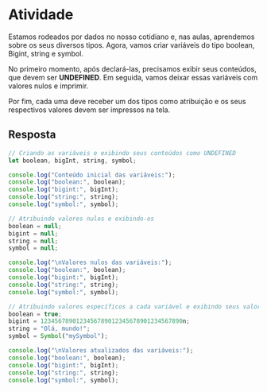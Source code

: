 # Atividade

Estamos rodeados por dados no nosso cotidiano e, nas aulas, aprendemos sobre os seus diversos tipos. Agora, vamos criar variáveis
do tipo boolean, Bigint, string e symbol.

No primeiro momento, após declará-las, precisamos exibir seus conteúdos, que devem ser
**UNDEFINED**. Em seguida, vamos deixar essas variáveis com valores nulos e imprimir.

Por fim, cada uma deve receber um dos tipos
como atribuição e os seus respectivos valores devem ser impressos na tela.

## Resposta

``` javascript
// Criando as variáveis e exibindo seus conteúdos como UNDEFINED
let boolean, bigInt, string, symbol;

console.log("Conteúdo inicial das variáveis:");
console.log("boolean:", boolean);
console.log("bigint:", bigInt);
console.log("string:", string);
console.log("symbol:", symbol);

// Atribuindo valores nulos e exibindo-os
boolean = null;
bigint = null;
string = null;
symbol = null;

console.log("\nValores nulos das variáveis:");
console.log("boolean:", boolean);
console.log("bigint:", bigInt);
console.log("string:", string);
console.log("symbol:", symbol);

// Atribuindo valores específicos a cada variável e exibindo seus valores
boolean = true;
bigint = 1234567890123456789012345678901234567890n;
string = "Olá, mundo!";
symbol = Symbol("mySymbol");

console.log("\nValores atualizados das variáveis:");
console.log("boolean:", boolean);
console.log("bigint:", bigInt);
console.log("string:", string);
console.log("symbol:", symbol);

```
